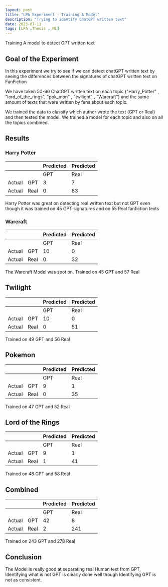 ```yaml
---
layout: post
title: "LPA Experiment - Training A Model"
description: "Trying to identify ChatGPT written text"
date: 2023-07-11
tags: [LPA ,Thesis , ML]
---
```

Training A model to detect GPT written text
<!--more-->

## Goal of the Experiment
In this experiment we try to see if we can detect chatGPT written text by seeing the differences between the signatures of chatGPT written text on FanFiction

We have taken 50-60 ChatGPT written text on each topic ("Harry_Potter" , "lord_of_the_rings", "pok_mon" , "twilight" , "Warcraft") and the same amount of texts that were written by fans about each topic. 

We trained the data to classify which author wrote the text (GPT or Real) and then tested the model.
We trained a model for each topic and also on all the topics combined.

## Results
### Harry Potter 

|        |      | Predicted | Predicted |
|--------|------|-----------|--------|
|        |      | GPT       | Real   |
| Actual | GPT  | 3         | 7      |
| Actual | Real | 0         | 83     |

Harry Potter was great on detecting real written text but not GPT even though it was trained on 45 GPT signatures and on 55 Real fanfiction texts

### Warcraft

|        |      | Predicted | Predicted |
|--------|------|-----------|--------|
|        |      | GPT       | Real   |
| Actual | GPT  | 10        | 0      |
| Actual | Real | 0         | 32     |

The Warcraft Model was spot on.
Trained on 45 GPT and 57 Real

## Twilight

|        |      | Predicted | Predicted |
|--------|------|-----------|--------|
|        |      | GPT       | Real   |
| Actual | GPT  | 10        | 0      |
| Actual | Real | 0         | 51     |

Trained on 49 GPT and 56 Real

## Pokemon

|        |      | Predicted | Predicted |
|--------|------|-----------|--------|
|        |      | GPT       | Real   |
| Actual | GPT  | 9         | 1      |
| Actual | Real | 0         | 35     |

Trained on 47 GPT and 52 Real

## Lord of the Rings

|        |      | Predicted | Predicted |
|--------|------|-----------|--------|
|        |      | GPT       | Real   |
| Actual | GPT  | 9         | 1      |
| Actual | Real | 1         | 41     |

Trained on 48 GPT and 58 Real

## Combined 

|        |      | Predicted | Predicted |
|--------|------|-----------|--------|
|        |      | GPT       | Real   |
| Actual | GPT  | 42        | 8      |
| Actual | Real | 2         | 241    |

Trained on 243 GPT and 278 Real

## Conclusion 
The Model is really good at separating real Human text from GPT, Identifying what is not GPT is clearly done well
though Identifying GPT is not as consistent.